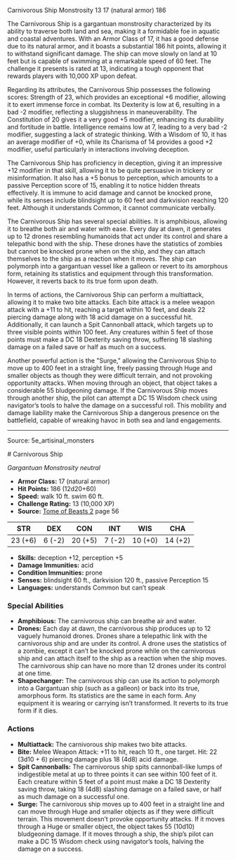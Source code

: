 <MonsterName/>Carnivorous Ship</MonsterName>
<CreatureType/>Monstrosity</CreatureType>
<CR/>13</CR>
<AC/>17 (natural armor)</AC>
<HP/>186</HP>
<summary>The Carnivorous Ship is a gargantuan monstrosity characterized by its ability to traverse both land and sea, making it a formidable foe in aquatic and coastal adventures. With an Armor Class of 17, it has a good defense due to its natural armor, and it boasts a substantial 186 hit points, allowing it to withstand significant damage. The ship can move slowly on land at 10 feet but is capable of swimming at a remarkable speed of 60 feet. The challenge it presents is rated at 13, indicating a tough opponent that rewards players with 10,000 XP upon defeat. </summary>

<detail>

Regarding its attributes, the Carnivorous Ship possesses the following scores: Strength of 23, which provides an exceptional +6 modifier, allowing it to exert immense force in combat. Its Dexterity is low at 6, resulting in a bad -2 modifier, reflecting a sluggishness in maneuverability. The Constitution of 20 gives it a very good +5 modifier, enhancing its durability and fortitude in battle. Intelligence remains low at 7, leading to a very bad -2 modifier, suggesting a lack of strategic thinking. With a Wisdom of 10, it has an average modifier of +0, while its Charisma of 14 provides a good +2 modifier, useful particularly in interactions involving deception.

The Carnivorous Ship has proficiency in deception, giving it an impressive +12 modifier in that skill, allowing it to be quite persuasive in trickery or misinformation. It also has a +5 bonus to perception, which amounts to a passive Perception score of 15, enabling it to notice hidden threats effectively. It is immune to acid damage and cannot be knocked prone, while its senses include blindsight up to 60 feet and darkvision reaching 120 feet. Although it understands Common, it cannot communicate verbally.

The Carnivorous Ship has several special abilities. It is amphibious, allowing it to breathe both air and water with ease. Every day at dawn, it generates up to 12 drones resembling humanoids that act under its control and share a telepathic bond with the ship. These drones have the statistics of zombies but cannot be knocked prone when on the ship, and they can attach themselves to the ship as a reaction when it moves. The ship can polymorph into a gargantuan vessel like a galleon or revert to its amorphous form, retaining its statistics and equipment through this transformation. However, it reverts back to its true form upon death.

In terms of actions, the Carnivorous Ship can perform a multiattack, allowing it to make two bite attacks. Each bite attack is a melee weapon attack with a +11 to hit, reaching a target within 10 feet, and deals 22 piercing damage along with 18 acid damage on a successful hit. Additionally, it can launch a Spit Cannonball attack, which targets up to three visible points within 100 feet. Any creatures within 5 feet of those points must make a DC 18 Dexterity saving throw, suffering 18 slashing damage on a failed save or half as much on a success. 

Another powerful action is the "Surge," allowing the Carnivorous Ship to move up to 400 feet in a straight line, freely passing through Huge and smaller objects as though they were difficult terrain, and not provoking opportunity attacks. When moving through an object, that object takes a considerable 55 bludgeoning damage. If the Carnivorous Ship moves through another ship, the pilot can attempt a DC 15 Wisdom check using navigator’s tools to halve the damage on a successful roll. This mobility and damage liability make the Carnivorous Ship a dangerous presence on the battlefield, capable of wreaking havoc in both sea and land engagements.</detail>



---

Source: 5e_artisinal_monsters

<statblock>
# Carnivorous Ship

*Gargantuan* *Monstrosity* *neutral*

- **Armor Class:** 17 (natural armor)
- **Hit Points:** 186 (12d20+60)
- **Speed:** walk 10 ft. swim 60 ft.
- **Challenge Rating:** 13 (10,000 XP)
- **Source:** [Tome of Beasts 2](https://koboldpress.com/kpstore/product/tome-of-beasts-2-for-5th-edition) page 56

| STR | DEX | CON | INT | WIS | CHA |
| --- | --- | --- | --- | --- | --- |
| 23 (+6) | 6 (-2) | 20 (+5) | 7 (-2) | 10 (+0) | 14 (+2) |

- **Skills:** deception +12, perception +5
- **Damage Immunities:** acid
- **Condition Immunities:** prone
- **Senses:** blindsight 60 ft., darkvision 120 ft., passive Perception 15
- **Languages:** understands Common but can’t speak

### Special Abilities

- **Amphibious:** The carnivorous ship can breathe air and water.
- **Drones:** Each day at dawn, the carnivorous ship produces up to 12 vaguely humanoid drones. Drones share a telepathic link with the carnivorous ship and are under its control. A drone uses the statistics of a zombie, except it can’t be knocked prone while on the carnivorous ship and can attach itself to the ship as a reaction when the ship moves. The carnivorous ship can have no more than 12 drones under its control at one time.
- **Shapechanger:** The carnivorous ship can use its action to polymorph into a Gargantuan ship (such as a galleon) or back into its true, amorphous form. Its statistics are the same in each form. Any equipment it is wearing or carrying isn’t transformed. It reverts to its true form if it dies.

### Actions

- **Multiattack:** The carnivorous ship makes two bite attacks.
- **Bite:** Melee Weapon Attack: +11 to hit, reach 10 ft., one target. Hit: 22 (3d10 + 6) piercing damage plus 18 (4d8) acid damage.
- **Spit Cannonballs:** The carnivorous ship spits cannonball-like lumps of indigestible metal at up to three points it can see within 100 feet of it. Each creature within 5 feet of a point must make a DC 18 Dexterity saving throw, taking 18 (4d8) slashing damage on a failed save, or half as much damage on a successful one.
- **Surge:** The carnivorous ship moves up to 400 feet in a straight line and can move through Huge and smaller objects as if they were difficult terrain. This movement doesn’t provoke opportunity attacks. If it moves through a Huge or smaller object, the object takes 55 (10d10) bludgeoning damage. If it moves through a ship, the ship’s pilot can make a DC 15 Wisdom check using navigator’s tools, halving the damage on a success.


</statblock>


